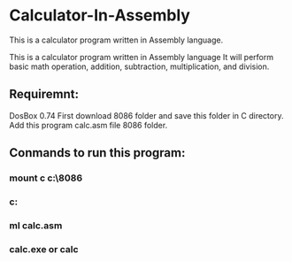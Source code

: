 # Calculator-In-Assembly
This is a calculator program written in Assembly language.


This is a calculator program written in Assembly language It will perform basic math operation, addition, subtraction, multiplication, and division.

## Requiremnt: 
DosBox 0.74
First download 8086 folder and save this folder in C directory.
Add this program calc.asm file 8086 folder.

## Conmands to run this program:
### mount c c:\8086
### c: 
### ml calc.asm
### calc.exe or calc

 
